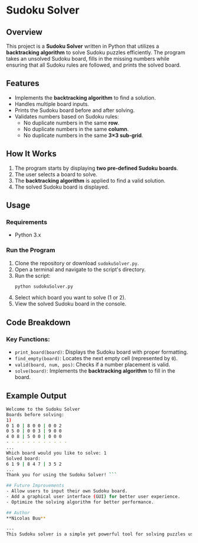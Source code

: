 # Sudoku Solver

## Overview
This project is a **Sudoku Solver** written in Python that utilizes a **backtracking algorithm** to solve Sudoku puzzles efficiently. The program takes an unsolved Sudoku board, fills in the missing numbers while ensuring that all Sudoku rules are followed, and prints the solved board.

## Features
- Implements the **backtracking algorithm** to find a solution.
- Handles multiple board inputs.
- Prints the Sudoku board before and after solving.
- Validates numbers based on Sudoku rules:
  - No duplicate numbers in the same **row**.
  - No duplicate numbers in the same **column**.
  - No duplicate numbers in the same **3×3 sub-grid**.

## How It Works
1. The program starts by displaying **two pre-defined Sudoku boards**.
2. The user selects a board to solve.
3. The **backtracking algorithm** is applied to find a valid solution.
4. The solved Sudoku board is displayed.

## Usage
### **Requirements**
- Python 3.x

### **Run the Program**
1. Clone the repository or download `sudokuSolver.py`.
2. Open a terminal and navigate to the script's directory.
3. Run the script:
   ```bash
   python sudokuSolver.py
4. Select which board you want to solve (1 or 2).
5. View the solved Sudoku board in the console.

## Code Breakdown
### **Key Functions:**
- `print_board(board)`: Displays the Sudoku board with proper formatting.
- `find_empty(board)`: Locates the next empty cell (represented by `0`).
- `valid(board, num, pos)`: Checks if a number placement is valid.
- `solve(board)`: Implements the **backtracking algorithm** to fill in the board.

## Example Output
```bash
Welcome to the Sudoku Solver
Boards before solving:
1)
0 1 0 | 8 0 0 | 0 0 2
0 5 0 | 0 0 3 | 9 0 0
4 0 8 | 5 0 0 | 0 0 0
- - - - - - - - - - - - 
...
Which board would you like to solve: 1
Solved board:
6 1 9 | 8 4 7 | 3 5 2
...
Thank you for using the Sudoku Solver! ```

## Future Improvements
- Allow users to input their own Sudoku board.
- Add a graphical user interface (GUI) for better user experience.
- Optimize the solving algorithm for better performance.

## Author
**Nicolas Buu**

---
This Sudoku solver is a simple yet powerful tool for solving puzzles using backtracking. Try it out and improve your Sudoku skills!
